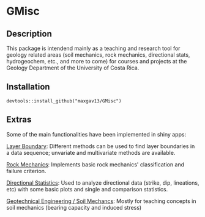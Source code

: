 # GMisc

## Description

This package is intendend mainly as a teaching and research tool for geology related areas (soil mechanics, rock mechanics, directional stats, hydrogeochem, etc., and more to come) for courses and projects at the Geology Department of the University of Costa Rica.

## Installation

`devtools::install_github("maxgav13/GMisc")`

## Extras

Some of the main functionalities have been implemented in shiny apps:

[Layer Boundary](https://maximiliano-01.shinyapps.io/layer_boundary/): Different methods can be used to find layer boundaries in a data sequence; unvariate and multivariate methods are available.

[Rock Mechanics](https://maximiliano-01.shinyapps.io/rock_mechanics/): Implements basic rock mechanics' classification and failure criterion.

[Directional Statistics](https://maximiliano-01.shinyapps.io/directional/): Used to analyze directional data (strike, dip, lineations, etc) with some basic plots and single and comparison statistics.

[Geotechnical Engineering / Soil Mechancs](https://maximiliano-01.shinyapps.io/geotech/): Mostly for teaching concepts in soil mechanics (bearing capacity and induced stress)

